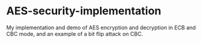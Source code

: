 # AES-security-implementation
My implementation and demo of AES encryption and decryption in ECB and CBC mode, and an example of a bit flip attack on CBC.
